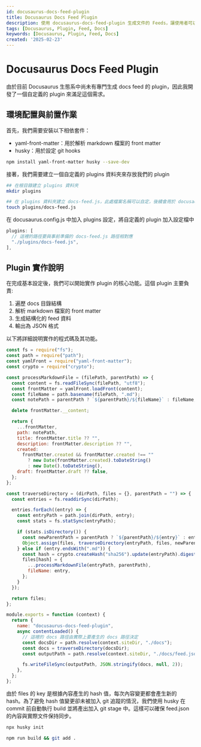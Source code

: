 ```yaml
---
id: docusaurus-docs-feed-plugin
title: Docusaurus Docs Feed Plugin
description: 使用 docusaurus-docs-feed-plugin 生成文件的 Feeds，讓使用者可以看到最新的文章內容
tags: [Docusaurus, Plugin, Feed, Docs]
keywords: [Docusaurus, Plugin, Feed, Docs]
created: '2025-02-23'
---
```


# Docusaurus Docs Feed Plugin

由於目前 Docusaurus 生態系中尚未有專門生成 docs feed 的 plugin，因此我開發了一個自定義的 plugin 來滿足這個需求。

## 環境配置與前置作業

首先，我們需要安裝以下相依套件：

- yaml-front-matter：用於解析 markdown 檔案的 front matter
- husky：用於設定 git hooks

```bash
npm install yaml-front-matter husky --save-dev
```

接著，我們需要建立一個自定義的 plugins 資料夾來存放我們的 plugin

```bash
## 在根目錄建立 plugins 資料夾
mkdir plugins

## 在 plugins 資料夾建立 docs-feed.js，此處檔案名稱可以自定，後續會用於 docusaurus.config.js 的 plugins 設定
touch plugins/docs-feed.js
```

在 docusaurus.config.js 中加入 plugins 設定，將自定義的 plugin 加入設定檔中

```js
plugins: [
  // 這裡的路徑要與事前準備的 docs-feed.js 路徑相對應
  "./plugins/docs-feed.js",
],
```

## Plugin 實作說明

在完成基本設定後，我們可以開始實作 plugin 的核心功能。這個 plugin 主要負責:

1. 遍歷 docs 目錄結構
2. 解析 markdown 檔案的 front matter
3. 生成結構化的 feed 資料
4. 輸出為 JSON 格式

以下將詳細說明實作的程式碼及其功能。

```js
const fs = require("fs");
const path = require("path");
const yamlFront = require("yaml-front-matter");
const crypto = require("crypto");

const processMarkdownFile = (filePath, parentPath) => {
  const content = fs.readFileSync(filePath, "utf8");
  const frontMatter = yamlFront.loadFront(content);
  const fileName = path.basename(filePath, ".md");
  const notePath = parentPath ? `${parentPath}/${fileName}` : fileName;

  delete frontMatter.__content;

  return {
    ...frontMatter,
    path: notePath,
    title: frontMatter.title ?? "",
    description: frontMatter.description ?? "",
    created:
      frontMatter.created && frontMatter.created !== ""
        ? new Date(frontMatter.created).toDateString()
        : new Date().toDateString(),
    draft: frontMatter.draft ?? false,
  };
};

const traverseDirectory = (dirPath, files = {}, parentPath = "") => {
  const entries = fs.readdirSync(dirPath);

  entries.forEach((entry) => {
    const entryPath = path.join(dirPath, entry);
    const stats = fs.statSync(entryPath);

    if (stats.isDirectory()) {
      const newParentPath = parentPath ? `${parentPath}/${entry}` : entry;
      Object.assign(files, traverseDirectory(entryPath, files, newParentPath));
    } else if (entry.endsWith(".md")) {
      const hash = crypto.createHash("sha256").update(entryPath).digest("hex");
      files[hash] = {
        ...processMarkdownFile(entryPath, parentPath),
        fileName: entry,
      };
    }
  });

  return files;
};

module.exports = function (context) {
  return {
    name: "docusaurus-docs-feed-plugin",
    async contentLoaded() {
      // 這裡的 docs 路徑由實際上要產生的 docs 路徑決定
      const docsDir = path.resolve(context.siteDir, "./docs");
      const docs = traverseDirectory(docsDir);
      const outputPath = path.resolve(context.siteDir, "./docs/feed.json");

      fs.writeFileSync(outputPath, JSON.stringify(docs, null, 2));
    },
  };
};
```

由於 files 的 key 是根據內容產生的 hash 值，每次內容變更都會產生新的 hash。為了避免 hash 值變更卻未被加入 git 追蹤的情況，我們使用 husky 在 commit 前自動執行 build 並將產出加入 git stage 中。這樣可以確保 feed.json 的內容與實際文件保持同步。

```bash
npx husky init
```

```bash title=".husky/pre-commit"
npm run build && git add .
```

